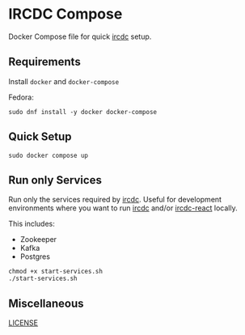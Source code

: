 # IRCDC Compose

Docker Compose file for quick [ircdc](https://github.com/hekar/ircdc) setup.

## Requirements

Install `docker` and `docker-compose`

Fedora:
```
sudo dnf install -y docker docker-compose
```

## Quick Setup

```
sudo docker compose up
```

## Run only Services

Run only the services required by [ircdc](https://github.com/hekar/ircdc). Useful for development environments where you want to run [ircdc](https://github.com/hekar/ircdc) and/or [ircdc-react](https://github.com/hekar/ircdc-react) locally.

This includes:
* Zookeeper
* Kafka
* Postgres

```
chmod +x start-services.sh
./start-services.sh
```

## Miscellaneous

[LICENSE](../blob/master/LICENSE)

